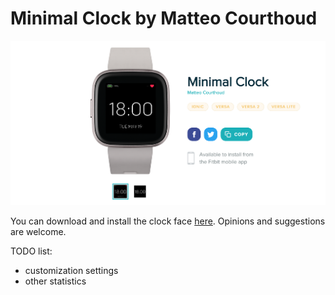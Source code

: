 # Minimal Clock by Matteo Courthoud

![](screenshots/app.png)

You can download and install the clock face [here](https://gallery.fitbit.com/details/fb338486-0d4c-4f71-b0c7-508678c34195). Opinions and suggestions are welcome.

TODO list:

- customization settings
- other statistics 